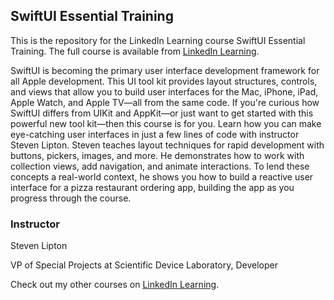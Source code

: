 ## SwiftUI Essential Training
This is the repository for the LinkedIn Learning course SwiftUI Essential Training. The full course is available from [LinkedIn Learning][lil-course-url].

SwiftUI is becoming the primary user interface development framework for all Apple development. This UI tool kit provides layout structures, controls, and views that allow you to build user interfaces for the Mac, iPhone, iPad, Apple Watch, and Apple TV—all from the same code. If you're curious how SwiftUI differs from UIKit and AppKit—or just want to get started with this powerful new tool kit—then this course is for you. Learn how you can make eye-catching user interfaces in just a few lines of code with instructor Steven Lipton. Steven teaches layout techniques for rapid development with buttons, pickers, images, and more. He demonstrates how to work with collection views, add navigation, and animate interactions. To lend these concepts a real-world context, he shows you how to build a reactive user interface for a pizza restaurant ordering app, building the app as you progress through the course.

### Instructor

Steven Lipton

VP of Special Projects at Scientific Device Laboratory, Developer

Check out my other courses on [LinkedIn Learning](https://www.linkedin.com/learning/instructors/steven-lipton).

[lil-course-url]: https://www.linkedin.com/learning/swiftui-essential-training-18764703
